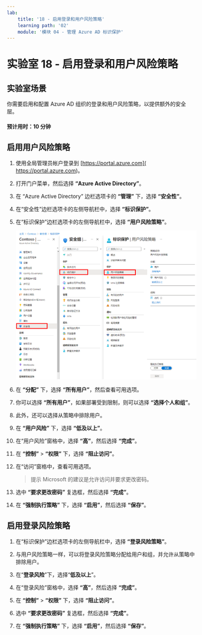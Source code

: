 ```yaml
---
lab:
    title: '18 - 启用登录和用户风险策略'
    learning path: '02'
    module: '模块 04 - 管理 Azure AD 标识保护'
---
```


# 实验室 18 - 启用登录和用户风险策略

## 实验室场景

你需要启用和配置 Azure AD 组织的登录和用户风险策略，以提供额外的安全层。

#### 预计用时：10 分钟

## 启用用户风险策略

1. 使用全局管理员帐户登录到 [https://portal.azure.com]( https://portal.azure.com)。

1. 打开门户菜单，然后选择 **“Azure Active Directory”**。

1. 在 “Azure Active Directory” 边栏选项卡的 **“管理”** 下，选择 **“安全性”**。

1. 在“安全性”边栏选项卡的左侧导航栏中，选择 **“标识保护”**。

1. 在“标识保护”边栏选项卡的左侧导航栏中，选择 **“用户风险策略”**。

    ![显示“用户风险策略”页的屏幕图像，其中突出显示了浏览路径](./media/lp2-mod4-browse-to-identity-protection.png)

1. 在 **“分配”** 下，选择 **“所有用户”**，然后查看可用选项。

1. 你可以选择 **“所有用户”**，如果部署受到限制，则可以选择 **“选择个人和组”**。

1. 此外，还可以选择从策略中排除用户。

1. 在 **“用户风险”** 下，选择 **“低及以上”**。

1. 在“用户风险”窗格中，选择 **“高”**，然后选择 **“完成”**。

1. 在 **“控制”** > **“权限”** 下，选择 **“阻止访问”**。

1. 在“访问”窗格中，查看可用选项。

    >提示
    >Microsoft 的建议是允许访问并要求更改密码。

1. 选中 **“要求更改密码”** 复选框，然后选择 **“完成”**。

1. 在 **“强制执行策略”** 下，选择 **“启用”**，然后选择 **“保存”**。

## 启用登录风险策略

1. 在“标识保护”边栏选项卡的左侧导航栏中，选择 **“登录风险策略”**。

1. 与用户风险策略一样，可以将登录风险策略分配给用户和组，并允许从策略中排除用户。

1. 在“**登录风险**”下，选择“**低及以上**”。

1. 在“登录风险”窗格中，选择 **“高”**，然后选择 **“完成”**。

1. 在 **“控制”** > **“权限”** 下，选择 **“阻止访问”**。

1. 选中 **“要求更改密码”** 复选框，然后选择 **“完成”**。

1. 在 **“强制执行策略”** 下，选择 **“启用”**，然后选择 **“保存”**。
